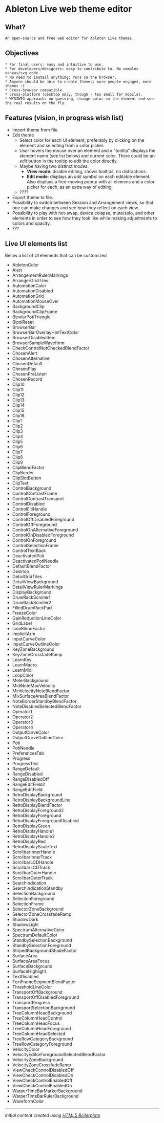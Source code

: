 # **Ableton Live** web theme editor

## What?

    An open-source and free web editor for Ableton Live themes.

## Objectives

    * For final users: easy and intuitive to use.
    * For developers/designers: easy to contribute to. No complex canvas/svg code.
    * No need to install anything: runs on the browser.
    * Anyone should be able to create themes: more people engaged, more themes :)
    * Cross-browser compatible.
    * Cross-platform (desktop only, though - too small for mobile).
    * WYSIWIG approach: no guessing, change color on the element and see the real results on the fly.

## Features (vision, in progress wish list)
    
* Import theme from file.
* Edit theme
    * Select color for each UI element, preferably by clicking on the element and selecting from a color picker.
    * User hovers the mouse over an element and a "tooltip" displays the element name (see list below) and current color. There could be an *edit* button in the tooltip to edit the color directly.
    * Maybe having two distinct *modes*:
        * **View mode**: disable editing, shows tooltips, no distractions.
        * **Edit mode**: displays an *edit* symbol on each editable element. Also displays a free-moving popup with all elemens and a color picker for each, as an extra way of editing.
    * ????
* Export theme to file.
* Possibility to switch between Session and Arrangement views, so that one can make changes and see how they reflect on each view.
* Possibility to play with hot-swap, device colapse, mute/solo, and other elements in order to see how they look like while making adjustments to colors and opacity.
* ???

## Live UI elements list

Below a list of UI elements that can be customized

* AbletonColor
* Alert
* ArrangementRulerMarkings
* ArrangerGridTiles
* AutomationColor
* AutomationDisabled
* AutomationGrid
* AutomationMouseOver
* BackgroundClip
* BackgroundClipFrame
* BipolarPotiTriangle
* BipolReset
* BrowserBar
* BrowserBarOverlayHintTextColor
* BrowserDisabledItem
* BrowserSampleWaveform
* CheckControlNotCheckedBlendFactor
* ChosenAlert
* ChosenAlternative
* ChosenDefault
* ChosenPlay
* ChosenPreListen
* ChosenRecord
* Clip10
* Clip11
* Clip12
* Clip13
* Clip14
* Clip15
* Clip16
* Clip1
* Clip2
* Clip3
* Clip4
* Clip5
* Clip6
* Clip7
* Clip8
* Clip9
* ClipBlendFactor
* ClipBorder
* ClipSlotButton
* ClipText
* ControlBackground
* ControlContrastFrame
* ControlContrastTransport
* ControlDisabled
* ControlFillHandle
* ControlForeground
* ControlOffDisabledForeground
* ControlOffForeground
* ControlOnAlternativeForeground
* ControlOnDisabledForeground
* ControlOnForeground
* ControlSelectionFrame
* ControlTextBack
* DeactivatedPoti
* DeactivatedPotiNeedle
* DefaultBlendFactor
* Desktop
* DetailGridTiles
* DetailViewBackground
* DetailViewRulerMarkings
* DisplayBackground
* DrumRackScroller1
* DrumRackScroller2
* FilledDrumRackPad
* FreezeColor
* GainReductionLineColor
* GridLabel
* IconBlendFactor
* ImplicitArm
* InputCurveColor
* InputCurveOutlineColor
* KeyZoneBackground
* KeyZoneCrossfadeRamp
* LearnKey
* LearnMacro
* LearnMidi
* LoopColor
* MeterBackground
* MidiNoteMaxVelocity
* MinVelocityNoteBlendFactor
* MixSurfaceAreaBlendFactor
* NoteBorderStandbyBlendFactor
* NoteDisabledSelectedBlendFactor
* Operator1
* Operator2
* Operator3
* Operator4
* OutputCurveColor
* OutputCurveOutlineColor
* Poti
* PotiNeedle
* PreferencesTab
* Progress
* ProgressText
* RangeDefault
* RangeDisabled
* RangeDisabledOff
* RangeEditField2
* RangeEditField
* RetroDisplayBackground
* RetroDisplayBackgroundLine
* RetroDisplayBlendFactor
* RetroDisplayForeground2
* RetroDisplayForeground
* RetroDisplayForegroundDisabled
* RetroDisplayGreen
* RetroDisplayHandle1
* RetroDisplayHandle2
* RetroDisplayRed
* RetroDisplayScaleText
* ScrollbarInnerHandle
* ScrollbarInnerTrack
* ScrollbarLCDHandle
* ScrollbarLCDTrack
* ScrollbarOuterHandle
* ScrollbarOuterTrack
* SearchIndication
* SearchIndicationStandby
* SelectionBackground
* SelectionForeground
* SelectionFrame
* SelectorZoneBackground
* SelectorZoneCrossfadeRamp
* ShadowDark
* ShadowLight
* SpectrumAlternativeColor
* SpectrumDefaultColor
* StandbySelectionBackground
* StandbySelectionForeground
* StripedBackgroundShadeFactor
* SurfaceArea
* SurfaceAreaFocus
* SurfaceBackground
* SurfaceHighlight
* TextDisabled
* TextFrameSegmentBlendFactor
* ThresholdLineColor
* TransportOffBackground
* TransportOffDisabledForeground
* TransportProgress
* TransportSelectionBackground
* TreeColumnHeadBackground
* TreeColumnHeadControl
* TreeColumnHeadFocus
* TreeColumnHeadForeground
* TreeColumnHeadSelected
* TreeRowCategoryBackground
* TreeRowCategoryForeground
* VelocityColor
* VelocityEditorForegroundSelectedBlendFactor
* VelocityZoneBackground
* VelocityZoneCrossfadeRamp
* ViewCheckControlDisabledOff
* ViewCheckControlDisabledOn
* ViewCheckControlEnabledOff
* ViewCheckControlEnabledOn
* WarperTimeBarMarkerBackground
* WarperTimeBarRulerBackground
* WaveformColor


--------
*Initial content created using [HTML5 Boilerplate](https://html5boilerplate.com)*
